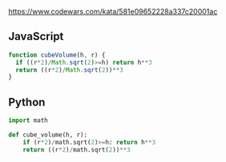 https://www.codewars.com/kata/581e09652228a337c20001ac

## JavaScript
```js
function cubeVolume(h, r) {
  if ((r*2)/Math.sqrt(2)>=h) return h**3
  return ((r*2)/Math.sqrt(2))**3
}
```

## Python
```python
import math

def cube_volume(h, r):
    if (r*2)/math.sqrt(2)>=h: return h**3
    return ((r*2)/math.sqrt(2))**3
```